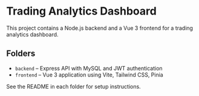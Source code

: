 # Trading Analytics Dashboard

This project contains a Node.js backend and a Vue 3 frontend for a trading analytics dashboard.

## Folders
- `backend` – Express API with MySQL and JWT authentication
- `frontend` – Vue 3 application using Vite, Tailwind CSS, Pinia

See the README in each folder for setup instructions.
